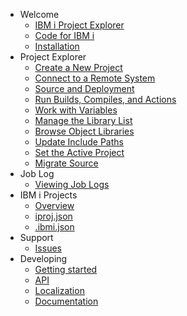 - Welcome
   - [IBM i Project Explorer](./README.md)
   - [Code for IBM i](pages/welcome/code-for-ibm-i.md)
   - [Installation](./pages/welcome/installation.md)
- Project Explorer
   - [Create a New Project](pages/projectExplorer/create-a-new-project.md)
   - [Connect to a Remote System](pages/projectExplorer/conect-to-a-remote-system.md)
   - [Source and Deployment](pages/projectExplorer/source-and-deployment.md)
   - [Run Builds, Compiles, and Actions](pages/projectExplorer/run-builds-compiles-and-actions.md)
   - [Work with Variables](pages/projectExplorer/work-with-variables.md)
   - [Manage the Library List](pages/projectExplorer/Manage-the-library-list.md)
   - [Browse Object Libraries](pages/projectExplorer/Browse-object-libraries.md)
   - [Update Include Paths](pages/projectExplorer/update-include-paths.md)
   - [Set the Active Project](pages/projectExplorer/set-the-active-project.md)
   - [Migrate Source](pages/projectExplorer/migrate-source.md)
- Job Log
   - [Viewing Job Logs](pages/jobLog/viewing-job-logs.md)
- IBM i Projects
  - [Overview](pages/ibm-i-projects/overview.md)
  - [iproj.json](pages/ibm-i-projects/iproj-json.md)
  - [.ibmi.json](pages/ibm-i-projects/ibmi-json.md)
- Support
   - [Issues](pages/support/issues.md)
- Developing
   - [Getting started](pages/developing/getting_started.md)
   - [API](pages/developing/api.md)
   - [Localization](pages/developing/localization.md)
   - [Documentation](pages/developing/documentation.md)